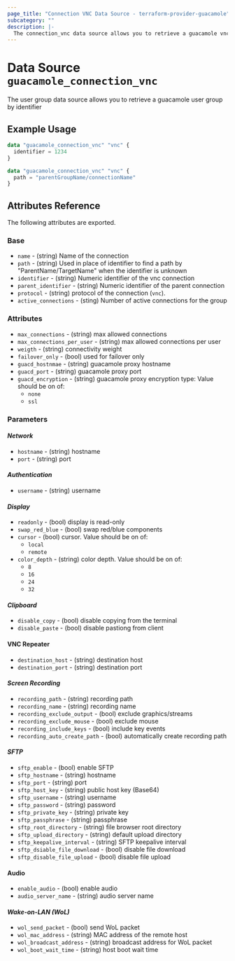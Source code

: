 ```yaml
---
page_title: "Connection VNC Data Source - terraform-provider-guacamole"
subcategory: ""
description: |-
  The connection_vnc data source allows you to retrieve a guacamole vnc connection details by identifier or path
---
```


# Data Source `guacamole_connection_vnc`

The user group data source allows you to retrieve a guacamole user group by identifier

## Example Usage

```terraform
data "guacamole_connection_vnc" "vnc" {
  identifier = 1234
}
```

```terraform
data "guacamole_connection_vnc" "vnc" {
  path = "parentGroupName/connectionName"
}
```

## Attributes Reference

The following attributes are exported.

### Base

- `name` -  (string) Name of the connection
- `path` -  (string) Used in place of identifier to find a path by "ParentName/TargetName" when the identifier is unknown
- `identifier` -  (string) Numeric identifier of the vnc connection
- `parent_identifier` -  (string) Numeric identifier of the parent connection
- `protocol` -  (string) protocol of the connection (`vnc`).
- `active_connections` - (sting) Number of active connections for the group


### Attributes

- `max_connections` - (string) max allowed connections
- `max_connections_per_user` - (string) max allowed connections per user
- `weigth` - (string) connectivity weight
- `failover_only` - (bool) used for failover only
- `guacd_hostnmae` - (string) guacamole proxy hostname
- `guacd_port` - (string) guacamole proxy port
- `guacd_encryption` - (string) guacamole proxy encryption type:  Value should be on of:
  - `none`
  - `ssl`

### Parameters

#### *Network*
- `hostname` - (string) hostname
- `port` - (string) port
#### *Authentication*
- `username` - (string) username
#### *Display*
- `readonly` - (bool) display is read-only
- `swap_red_blue` - (bool) swap red/blue components
- `cursor` - (bool) cursor.  Value should be on of:
  - `local`
  - `remote`
- `color_depth` - (string) color depth.  Value should be on of:
  - `8`
  - `16`
  - `24`
  - `32`
#### *Clipboard*
- `disable_copy` - (bool) disable copying from the terminal
- `disable_paste` - (bool) disable pastiong from client
#### VNC Repeater
- `destination_host` - (string) destination host
- `destination_port` - (string) destination port
#### *Screen Recording*
- `recording_path` - (string) recording path
- `recording_name` - (string) recording name
- `recording_exclude_output` - (bool) exclude graphics/streams
- `recording_exclude_mouse` - (bool) exclude mouse
- `recording_include_keys` - (bool) include key events
- `recording_auto_create_path` - (bool) automatically create recording path
#### *SFTP*
- `sftp_enable` - (bool) enable SFTP
- `sftp_hostname` - (string) hostname
- `sftp_port` - (string) port
- `sftp_host_key` - (string) public host key (Base64)
- `sftp_username` - (string) username
- `sftp_password` - (string) password
- `sftp_private_key` - (string) private key
- `sftp_passphrase` - (string) passphrase
- `sftp_root_directory` - (string) file browser root directory
- `sftp_upload_directory` - (string) default upload directory
- `sftp_keepalive_interval` - (string) SFTP keepalive interval
- `sftp_dsiable_file_download` - (bool) disable file download
- `sftp_disable_file_upload` - (bool) disable file upload
#### Audio
- `enable_audio` - (bool) enable audio
- `audio_server_name` - (string) audio server name
#### *Wake-on-LAN (WoL)*
- `wol_send_packet` - (bool) send WoL packet
- `wol_mac_address` - (string) MAC address of the remote host
- `wol_broadcast_address` - (string) broadcast address for WoL packet
- `wol_boot_wait_time` - (string) host boot wait time
